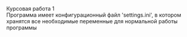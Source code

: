 Курсовая работа 1  
Программа имеет конфигурационный файл 'settings.ini', в котором хранятся все необходимые переменные для нормальной работы программы
